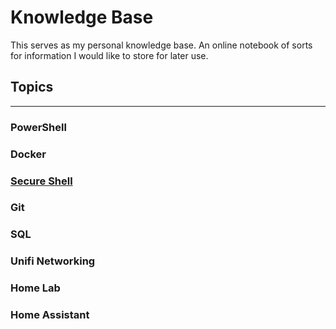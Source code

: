 # Knowledge Base
This serves as my personal knowledge base. An online notebook of sorts for information I would like to store for later use.  

## Topics
---
### PowerShell
### Docker
### [Secure Shell](./ssh/SecureShell.md)
### Git
### SQL
### Unifi Networking
### Home Lab
### Home Assistant
